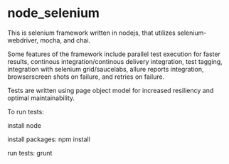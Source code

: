# node_selenium
This is selenium framework written in nodejs, that utilizes selenium-webdriver, mocha, and chai.  

Some features of the framework include parallel test execution for faster results, continous integration/continous delivery integration, test tagging, integration with selenium grid/saucelabs, allure reports integration, browserscreen shots on failure, and retries on failure.

Tests are written using page object model for increased resiliency and optimal maintainability.

To run tests:

install node 

install packages: npm install

run tests: grunt
